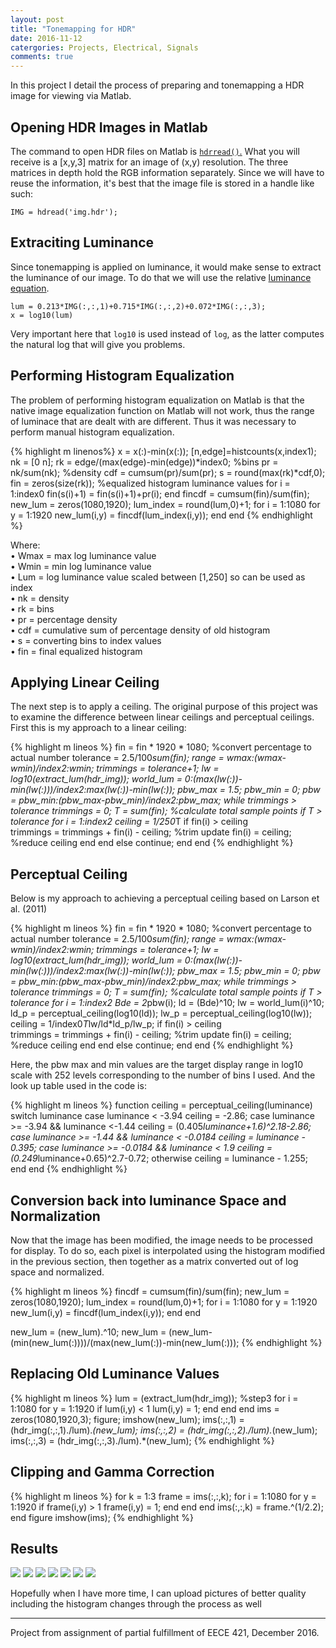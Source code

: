 ```yaml
---
layout: post
title: "Tonemapping for HDR"
date: 2016-11-12
catergories: Projects, Electrical, Signals
comments: true
---
```

In this project I detail the process of preparing and tonemapping a HDR image for viewing via Matlab.

## Opening HDR Images in Matlab

The command to open HDR files on Matlab is <a href="https://www.mathworks.com/help/images/ref/hdrread.html">`hdrread()`.</a> What you will receive is a [x,y,3] matrix for an image of (x,y) resolution. The three matrices in depth hold the RGB information separately. Since we will have to reuse the information, it's best that the image file is stored in a handle like such:

`IMG = hdread('img.hdr');`  

## Extraciting Luminance

Since tonemapping is applied on luminance, it would make sense to extract the luminance of our image. To do that we will use the relative [luminance equation](https://en.wikipedia.org/wiki/Relative_luminance).

`lum = 0.213*IMG(:,:,1)+0.715*IMG(:,:,2)+0.072*IMG(:,:,3);`  
`x = log10(lum)`

Very important here that `log10` is used instead of `log`, as the latter computes the natural log that will give you problems.


## Performing Histogram Equalization

The problem of performing histogram equalization on Matlab is that the native image equalization function on Matlab will not work, thus the range of luminace that are dealt with are different. Thus it was necessary to perform manual histogram equalization.

{% highlight m linenos%}
x = x(:)-min(x(:));
[n,edge]=histcounts(x,index1);
nk = [0 n];
rk = edge/(max(edge)-min(edge))*index0; %bins
pr = nk/sum(nk); %density
cdf = cumsum(pr)/sum(pr);
s = round(max(rk)*cdf,0);
fin = zeros(size(rk)); %equalized histogram luminance values
for i = 1:index0
fin(s(i)+1) = fin(s(i)+1)+pr(i);
end
fincdf = cumsum(fin)/sum(fin);
new_lum = zeros(1080,1920);
lum_index = round(lum,0)+1;
for i = 1:1080
   for y = 1:1920
       new_lum(i,y) = fincdf(lum_index(i,y));
   end
end
{% endhighlight %}

Where:  
•	Wmax = max log luminance value   
•	Wmin = min log luminance value   
•	Lum = log luminance value scaled between [1,250] so can be used as index   
•	nk = density   
•	rk = bins   
•	pr = percentage density   
•	cdf = cumulative sum of percentage density of old histogram   
•	s = converting bins to index values   
• fin = final equalized histogram   

## Applying Linear Ceiling

The next step is to apply a ceiling. The original purpose of this project was to examine the difference between linear ceilings and perceptual ceilings. First this is my approach to a linear ceiling:

{% highlight m lineos %}
fin = fin * 1920 * 1080; %convert percentage to actual number
tolerance = 2.5/100*sum(fin);
range = wmax:(wmax-wmin)/index2:wmin;
trimmings = tolerance+1;
lw = log10(extract_lum(hdr_img));
world_lum = 0:(max(lw(:))-min(lw(:)))/index2:max(lw(:))-min(lw(:));
pbw_max = 1.5;
pbw_min = 0;
pbw = pbw_min:(pbw_max-pbw_min)/index2:pbw_max;
while trimmings > tolerance
trimmings = 0;
T = sum(fin); %calculate total sample points
    if T > tolerance
        for i = 1:index2
             ceiling = 1/250*T
            if fin(i) > ceiling     
                trimmings = trimmings + fin(i) - ceiling; %trim update
                fin(i) = ceiling; %reduce ceiling
            end
        end
    else
        continue;
    end
end
{% endhighlight %}


## Perceptual Ceiling

Below is my approach to achieving a perceptual ceiling based on Larson et al. (2011)

{% highlight m lineos %}
fin = fin * 1920 * 1080; %convert percentage to actual number
tolerance = 2.5/100*sum(fin);
range = wmax:(wmax-wmin)/index2:wmin;
trimmings = tolerance+1;
lw = log10(extract_lum(hdr_img));
world_lum = 0:(max(lw(:))-min(lw(:)))/index2:max(lw(:))-min(lw(:));
pbw_max = 1.5;
pbw_min = 0;
pbw = pbw_min:(pbw_max-pbw_min)/index2:pbw_max;
while trimmings > tolerance
trimmings = 0;
T = sum(fin); %calculate total sample points
    if T > tolerance
        for i = 1:index2
             Bde = 2*pbw(i);
             ld = (Bde)^10;
             lw = world_lum(i)^10;
             ld_p = perceptual_ceiling(log10(ld));
             lw_p = perceptual_ceiling(log10(lw));
             ceiling = 1/index0*T*lw/ld*ld_p/lw_p;
            if fin(i) > ceiling     
                trimmings = trimmings + fin(i) - ceiling; %trim update
                fin(i) = ceiling; %reduce ceiling
            end
        end
    else
        continue;
    end
end
{% endhighlight %}

Here, the pbw max and min values are the target display range in log10 scale with 252 levels corresponding to the number of bins I used. And the look up table used in the code is:

{% highlight m lineos %}
function ceiling = perceptual_ceiling(luminance)
             switch luminance
                 case luminance < -3.94
                     ceiling = -2.86;
                 case luminance >= -3.94 && luminance <-1.44
                     ceiling  = (0.405*luminance+1.6)^2.18-2.86;
                 case luminance >= -1.44 && luminance < -0.0184
                     ceiling = luminance - 0.395;
                 case luminance >= -0.0184 && luminance < 1.9
                     ceiling = (0.249*luminance+0.65)^2.7-0.72;
                 otherwise
                     ceiling = luminance - 1.255;
              end
end
{% endhighlight %}


## Conversion back into luminance Space and Normalization

Now that the image has been modified, the image needs to be processed for display. To do so, each pixel is interpolated using the histogram modified in the previous section, then together as a matrix converted out of log space and normalized.

{% highlight m lineos %}
fincdf = cumsum(fin)/sum(fin);
new_lum = zeros(1080,1920);
lum_index = round(lum,0)+1;
for i = 1:1080
   for y = 1:1920
       new_lum(i,y) = fincdf(lum_index(i,y));
   end
end

new_lum = (new_lum).^10;
new_lum = (new_lum-(min(new_lum(:))))/(max(new_lum(:))-min(new_lum(:)));
{% endhighlight %}

## Replacing Old Luminance Values

{% highlight m lineos %}
lum = (extract_lum(hdr_img)); %step3
    for i = 1:1080
        for y = 1:1920
           if lum(i,y) < 1
               lum(i,y) = 1;
           end
        end
    end
ims = zeros(1080,1920,3);
figure;
imshow(new_lum);
ims(:,:,1) = (hdr_img(:,:,1)./lum).*(new_lum);
ims(:,:,2) = (hdr_img(:,:,2)./lum).*(new_lum);
ims(:,:,3) = (hdr_img(:,:,3)./lum).*(new_lum);
{% endhighlight %}


## Clipping and Gamma Correction

{% highlight m lineos %}
for k = 1:3
    frame = ims(:,:,k);
    for i = 1:1080
        for y = 1:1920
           if frame(i,y) > 1
               frame(i,y) = 1;
           end
        end
    end
    ims(:,:,k) = frame.^(1/2.2);
end
figure
imshow(ims);
{% endhighlight %}


## Results

![]({{site.urlt}}/img/2016-12-17-1.png)
![]({{site.urlt}}/img/2016-12-17-2.png)
![]({{site.urlt}}/img/2016-12-17-3.png)
![]({{site.urlt}}/img/2016-12-17-4.png)
![]({{site.urlt}}/img/2016-12-17-5.png)
![]({{site.urlt}}/img/2016-12-17-6.png)
![]({{site.urlt}}/img/2016-12-17-7.png)

Hopefully when I have more time, I can upload pictures of better quality including the histogram changes through the process as well

---
Project from assignment of partial fulfillment of EECE 421, December 2016.

